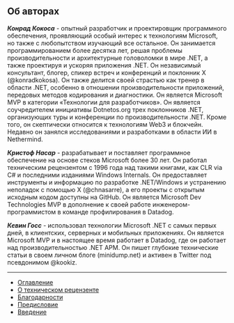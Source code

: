 ## Об авторах

***Конрад Кокоса*** - опытный разработчик и проектировщик программного обеспечения, проявляющий особый интерес к технологиям Microsoft, но также с любопытством изучающий все остальное. Он занимается программированием более десятка лет, решая проблемы производительности и архитектурные головоломки в мире .NET, а также проектируя и ускоряя приложения .NET. Он независимый консультант, блогер, спикер встреч и конференций и поклонник X (@konradkokosa). Он также делится своей страстью как тренер в области .NET, особенно в отношении производительности приложений, передовых методов кодирования и диагностики. Он является Microsoft MVP в категории «Технологии для разработчиков». Он является соучредителем инициативы Dotnetos.org трех поклонников .NET, организующих туры и конференции по производительности .NET. Кроме того, он скептически относится к технологиям Web3 и блокчейн. Недавно он занялся исследованиями и разработками в области ИИ в Nethermind.

***Кристоф Насар*** - разрабатывает и поставляет программное обеспечение на основе стеков Microsoft более 30 лет. Он работал техническим рецензентом с 1996 года над такими книгами, как CLR via C# и последними изданиями Windows Internals. Он предоставляет инструменты и информацию по разработке .NET/Windows и устранению неполадок с помощью X (@chnasarre), а его проекты с открытым исходным кодом доступны на GitHub. Он является Microsoft Dev Technologies MVP в дополнение к своей работе инженером-программистом в команде профилирования в Datadog.

***Кевин Госс*** - использовал технологии Microsoft .NET с самых первых дней, в клиентских, серверных и мобильных приложениях. Он является Microsoft MVP и в настоящее время работает в Datadog, где он работает над производительностью .NET APM. Он пишет глубокие технические статьи в своем личном блоге (minidump.net) и активен в Twitter под псевдонимом @kookiz.</p>

---
- [Оглавление](../index.html)  
- [О техническом рецензенте](../about/about-the-technical-reviewer.md)  
- [Благодарности](../about/acknowledgments.md)  
- [Предисловие](../about/foreword.md)  
- [Введение](../about/introduction.md)